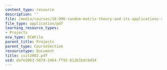 ```yaml
---
content_type: resource
description: ''
file: /media/courses/18-996-random-matrix-theory-and-its-applications-spring-2004/dafe2863587d2464ff92612b1bdcbd34_isit2002.pdf
file_type: application/pdf
learning_resource_types:
- Projects
ocw_type: OCWFile
parent_title: Projects
parent_type: CourseSection
resourcetype: Document
title: isit2002.pdf
uid: dafe2863-587d-2464-ff92-612b1bdcbd34
---
```

